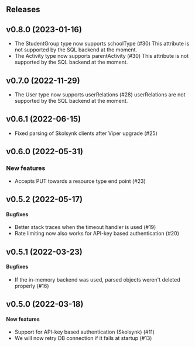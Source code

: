 ## Releases

## v0.8.0 (2023-01-16)
  - The StudentGroup type now supports schoolType (#30)
    This attribute is not supported by the SQL backend at the moment.
  - The Activity type now supports parentActivity (#30)
    This attribute is not supported by the SQL backend at the moment.

## v0.7.0 (2022-11-29)
  - The User type now supports userRelations (#28)
    userRelations are not supported by the SQL backend at the moment.

## v0.6.1 (2022-06-15)
  - Fixed parsing of Skolsynk clients after Viper upgrade (#25)

## v0.6.0 (2022-05-31)
### New features
  - Accepts PUT towards a resource type end point (#23)

## v0.5.2 (2022-05-17)
#### Bugfixes
  - Better stack traces when the timeout handler is used (#19)
  - Rate limiting now also works for API-key based authentication (#20)

## v0.5.1 (2022-03-23)
#### Bugfixes
  - If the in-memory backend was used, parsed objects weren't deleted
    properly (#16)

## v0.5.0 (2022-03-18)
#### New features
  - Support for API-key based authentication (Skolsynk) (#11)
  - We will now retry DB connection if it fails at startup (#13)
